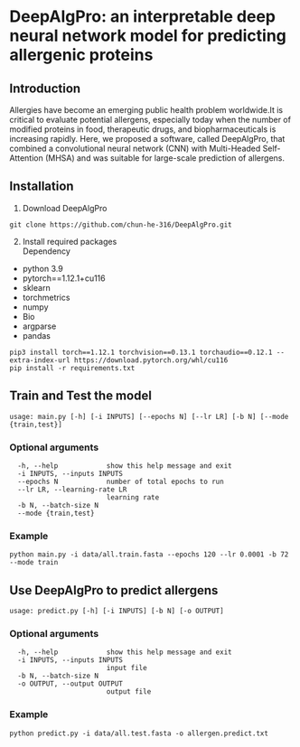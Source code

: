 # DeepAlgPro: an interpretable deep neural network model for predicting allergenic proteins
## Introduction
Allergies have become an emerging public health problem worldwide.It is critical to evaluate potential allergens, especially today when the number of modified proteins in food, therapeutic drugs, and biopharmaceuticals is increasing rapidly. Here, we proposed a software, called DeepAlgPro, that combined a convolutional neural network (CNN) with Multi-Headed Self-Attention (MHSA) and was suitable for large-scale prediction of allergens. 


## Installation
1. Download DeepAlgPro
```
git clone https://github.com/chun-he-316/DeepAlgPro.git
```
2. Install required packages<br>
 Dependency
- python 3.9<br>
- pytorch==1.12.1+cu116<br>
- sklearn<br>
- torchmetrics<br>
- numpy<br>
- Bio<br>
- argparse<br>
- pandas<br>
```
pip3 install torch==1.12.1 torchvision==0.13.1 torchaudio==0.12.1 --extra-index-url https://download.pytorch.org/whl/cu116
pip install -r requirements.txt
```
## Train and Test the model
```
usage: main.py [-h] [-i INPUTS] [--epochs N] [--lr LR] [-b N] [--mode {train,test}]
```
### Optional arguments
```
  -h, --help            show this help message and exit
  -i INPUTS, --inputs INPUTS
  --epochs N            number of total epochs to run
  --lr LR, --learning-rate LR
                        learning rate
  -b N, --batch-size N
  --mode {train,test}
```
### Example
```
python main.py -i data/all.train.fasta --epochs 120 --lr 0.0001 -b 72 --mode train
```
## Use DeepAlgPro to predict allergens
```
usage: predict.py [-h] [-i INPUTS] [-b N] [-o OUTPUT]
```
### Optional arguments
```
  -h, --help            show this help message and exit
  -i INPUTS, --inputs INPUTS
                        input file
  -b N, --batch-size N
  -o OUTPUT, --output OUTPUT
                        output file
```
### Example
```
python predict.py -i data/all.test.fasta -o allergen.predict.txt
```
